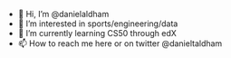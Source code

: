 - 👋 Hi, I’m @danielaldham
- 👀 I’m interested in sports/engineering/data
- 🌱 I’m currently learning CS50 through edX
- 📫 How to reach me here or on twitter @danieltaldham

<!---
danielaldham/danielaldham is a ✨ special ✨ repository because its `README.md` (this file) appears on your GitHub profile.
You can click the Preview link to take a look at your changes.
--->

